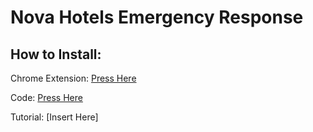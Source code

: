 # Nova Hotels Emergency Response 


## How to Install: 

Chrome Extension: [Press Here](https://chrome.google.com/webstore/detail/tampermonkey/dhdgffkkebhmkfjojejmpbldmpobfkfo)

Code: [Press Here](https://github.com/NovaHotelsRoblox/EmergencyResponse/raw/main/er.js)

Tutorial: [Insert Here]
